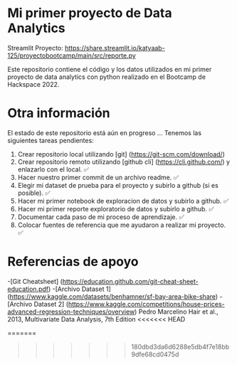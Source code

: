# Mi primer proyecto de Data Analytics

Streamlit Proyecto:
https://share.streamlit.io/katyaab-125/proyectobootcamp/main/src/reporte.py

Este repositorio contiene el código y los datos utilizados en mi primer proyecto de data analytics con python realizado en el Bootcamp de Hackspace 2022.

# Otra información

El estado de este repositorio está aún en progreso ... Tenemos las siguientes tareas pendientes:

1. Crear repositorio local  utilizando [git] (https://git-scm.com/download/)
2. Crear repositorio remoto utilizando [github cli] (https://cli.github.com/) y enlazarlo con el local. ✅
3. Hacer nuestro primer commit de un archivo readme. ✅
4. Elegir mi dataset de prueba para el proyecto y subirlo a github (si es posible). ✅
5. Hacer mi primer notebook de exploracion de datos y subirlo a github. ✅
6. Hacer mi primer reporte exploratorio de datos y subirlo a github. ✅
7. Documentar cada paso de mi proceso de aprendizaje. ✅
8. Colocar fuentes de referencia que me ayudaron a realizar mi proyecto. ✅

# Referencias de apoyo
 -[Git Cheatsheet] (https://education.github.com/git-cheat-sheet-education.pdf)
 -[Archivo Dataset 1] (https://www.kaggle.com/datasets/benhamner/sf-bay-area-bike-share)
 -[Archivo Dataset 2] (https://www.kaggle.com/competitions/house-prices-advanced-regression-techniques/overview)
 Pedro Marcelino
 Hair et al., 2013, Multivariate Data Analysis, 7th Edition
<<<<<<< HEAD

 


 
=======
>>>>>>> 180dbd3da6d6288e5db4f7e18bb9dfe68cd0475d


 
